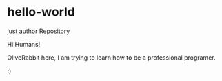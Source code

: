 # hello-world
just author Repository

 Hi Humans!
 
 OliveRabbit here, I am trying to learn how to be a professional programer.

:)
